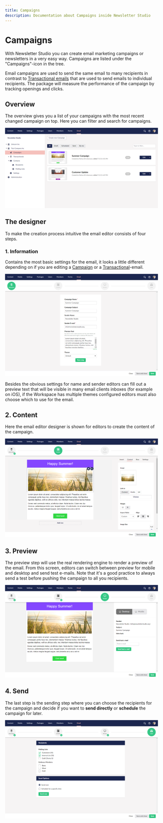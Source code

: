```yaml
---
title: Campaigns
description: Documentation about Campaigns inside Newsletter Studio
---
```

# Campaigns

With Newsletter Studio you can create email marketing campaigns or newsletters in a very easy way. Campaigns are listed under the "Campaigns"-icon in the tree.

Email campaigns are used to send the same email to many recipients in contrast to [Transactional emails](../concepts/transactionals.md) that are used to send emails to individual recipients. The package will measure the performance of the campaign by tracking openings and clicks.

## Overview

The overview gives you a list of your campaigns with the most recent changed campaign on top. Here you can filter and search for campaigns.

![campaigns-overview](/media/campaigns-overview.png)

## The designer

To make the creation process intuitive the email editor consists of four steps. 

### 1. Information

Contains the most basic settings for the email, it looks a little different depending on if you are editing a [Campaign](../concepts/campaigns.md) or a [Transactional](../concepts/transactionals.md)-email.

![email-editor--information](/media/email-editor--information.png)

Besides the obvious settings for name and sender editors can fill out a preview text that will be visible in many email clients inboxes (for example on iOS), if the Workspace has multiple themes configured editors must also choose which to use for the email.

## 2. Content

Here the email editor designer is shown for editors to create the content of the campaign.

![email-editor--edit](/media/email-editor--edit.png)

## 3. Preview

The preview step will use the real rendering engine to render a preview of the email. From this screen, editors can switch between preview for mobile and desktop and send test e-mails. Note that it's a good practice to always send a test before pushing the campaign to all you recipients.

![email-editor--preview](/media/email-editor--preview.png)

## 4. Send

The last step is the sending step where you can choose the recipients for the campaign and decide if you want to **send directly** or **schedule** the campaign for later.

![email-editor--send](/media/email-editor--send.png)
